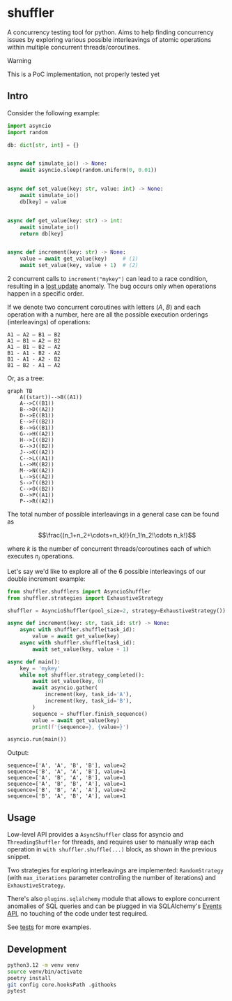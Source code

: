 # shuffler

A concurrency testing tool for python. Aims to help finding concurrency issues by exploring various possible interleavings of atomic operations within multiple concurrent threads/coroutines.

> [!WARNING]  
> This is a PoC implementation, not properly tested yet

## Intro

Consider the following example:

```python
import asyncio
import random

db: dict[str, int] = {}


async def simulate_io() -> None:
    await asyncio.sleep(random.uniform(0, 0.01))


async def set_value(key: str, value: int) -> None:
    await simulate_io()
    db[key] = value


async def get_value(key: str) -> int:
    await simulate_io()
    return db[key]


async def increment(key: str) -> None:
    value = await get_value(key)     # (1)
    await set_value(key, value + 1)  # (2)
```

2 concurrent calls to `increment("mykey")` can lead to a race condition, resulting in a [lost update](https://en.wikipedia.org/wiki/Write%E2%80%93write_conflict) anomaly. The bug occurs only when operations happen in a specific order. 

If we denote two concurrent coroutines with letters ($A$, $B$) and each operation with a number, here are all the possible execution orderings (interleavings) of operations:

```
A1 – A2 – B1 – B2
A1 – B1 – A2 – B2
A1 – B1 – B2 – A2
B1 - A1 - B2 - A2
B1 - A1 - A2 - B2
B1 – B2 - A1 – A2
```

Or, as a tree:

```mermaid
graph TB
    A((start))-->B((A1))
    A-->C((B1))
    B-->D((A2))
    D-->E((B1))
    E-->F((B2))
    B-->G((B1))
    G-->H((A2))
    H-->I((B2))
    G-->J((B2))
    J-->K((A2))
    C-->L((A1))
    L-->M((B2))
    M-->N((A2))
    L-->S((A2))
    S-->T((B2))
    C-->O((B2))
    O-->P((A1))
    P-->R((A2))
```

The total number of possible interleavings in a general case can be found as
```math
\frac{(n_1+n_2+\cdots+n_k)!}{n_1!n_2!\cdots n_k!}
```
where $k$ is the number of concurrent threads/coroutines each of which executes $n_i$ operations.

Let's say we'd like to explore all of the 6 possible interleavings of our double increment example:

```python
from shuffler.shufflers import AsyncioShuffler
from shuffler.strategies import ExhaustiveStrategy

shuffler = AsyncioShuffler(pool_size=2, strategy=ExhaustiveStrategy())

async def increment(key: str, task_id: str) -> None:
    async with shuffler.shuffle(task_id):
        value = await get_value(key)
    async with shuffler.shuffle(task_id):
        await set_value(key, value + 1)

async def main():
    key = 'mykey'
    while not shuffler.strategy_completed():
        await set_value(key, 0)
        await asyncio.gather(
            increment(key, task_id='A'),
            increment(key, task_id='B'),
        )
        sequence = shuffler.finish_sequence()
        value = await get_value(key)
        print(f'{sequence=}, {value=}')

asyncio.run(main())
```
Output:
```
sequence=['A', 'A', 'B', 'B'], value=2
sequence=['B', 'A', 'A', 'B'], value=1
sequence=['A', 'B', 'A', 'B'], value=1
sequence=['A', 'B', 'B', 'A'], value=1
sequence=['B', 'B', 'A', 'A'], value=2
sequence=['B', 'A', 'B', 'A'], value=1
```

## Usage

Low-level API provides a `AsyncShuffler` class for asyncio and `ThreadingShuffler` for threads, and requires user to manually wrap each operation in `with shuffler.shuffle(...)` block, as shown in the previous snippet.

Two strategies for exploring interleavings are implemented: `RandomStrategy` (with `max_iterations` parameter controlling the number of iterations) and `ExhaustiveStrategy`.

There's also `plugins.sqlalchemy` module that allows to explore concurrent anomalies of SQL queries and can be plugged in via SQLAlchemy's [Events API](https://docs.sqlalchemy.org/20/core/event.html), no touching of the code under test required.

See [tests](tests/) for more examples.

## Development

```bash
python3.12 -m venv venv
source venv/bin/activate
poetry install
git config core.hooksPath .githooks
pytest
```

